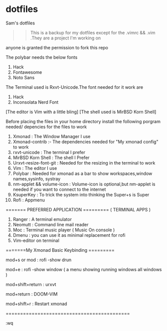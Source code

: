# dotfiles
Sam's dotfiles
>> This is a backup for my dotfiles 
>> except for the .vimrc && .vim .They are a project I'm working on

anyone is granted the permission to fork this repo

The polybar needs the below fonts

1) Hack
2) Fontawesome
3) Noto Sans

The Terminal used is Rxvt-Unicode.The font needed for it work are

1) Hack
2) Inconsolata Nerd Font

 [The editor is Vim with a little bling]
 [The shell used is MirBSD Korn Shell]

Before placing the files in your home directory install the following porgram needed/ depencies for the files to work

1) Xmonad :
        The Window Manager I use   
2) Xmonad-contrib :-
        The dependencies needed for "My xmonad config" to work
3) rxvt-unicode :
        The terminal I prefer
4) MirBSD Korn Shell :
        The shell I Prefer
5) Urxvt-resize-font-git :
        Needed for the resizing in the terminal to work
6) Vim :
        The editor I use
7) Polybar :
        Needed for xmonad as a bar to show workspaces,window names,sysinfo, systray
8) nm-applet && volume-icon  :
        Volume-icon is optional,but nm-applet is needed if you want to connect to the internet
9) KsuperKey :
        To trick the system into thinking the Super+s is Super
10) Rofi :
        Appmenu
        
======= PREFERRED APPLICATION =========
         ( TERMINAL APPS )
 
1) Ranger :
        A terminal emulator
2) Neomutt :
        Command line mail reader
3) Moc :
        Terminal music player ( Music On console )
4) Dmenu :
        you can use it as minimal replacement for rofi
5) Vim-editor on terminal
        
=======My Xmonad Basic Keybinding =========

mod+s or mod :
    rofi -show drun

mod+e :
    rofi -show window ( a menu showing running windows all windows )

mod+shift+return :
    urxvt

mod+return :
    DOOM-VIM

mod+shift+r :
    Restart xmonad
    
===========================================

:wq

